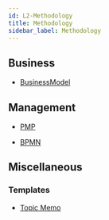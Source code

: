 ```yaml
---
id: L2-Methodology
title: Methodology
sidebar_label: Methodology
---
```


## Business

- [BusinessModel](Business/BusinessModel)

## Management

- [PMP](Management/PMP)

- [BPMN](Management/BPMN)

## Miscellaneous

### Templates

- [Topic Memo](Misc/tpl-topic)

